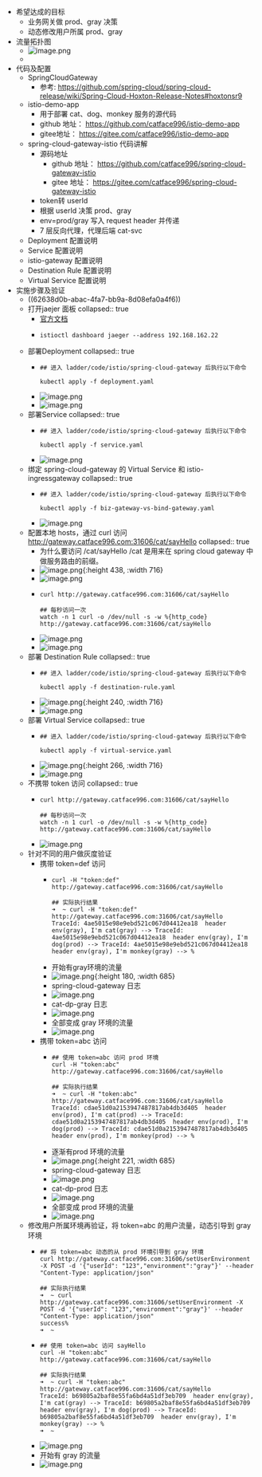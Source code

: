 - 希望达成的目标
	- 业务网关做 prod、gray 决策
	- 动态修改用户所属 prod、gray
- 流量拓扑图
	- ![image.png](../assets/image_1651554979453_0.png)
	-
- 代码及配置
	- SpringCloudGateway
		- 参考: https://github.com/spring-cloud/spring-cloud-release/wiki/Spring-Cloud-Hoxton-Release-Notes#hoxtonsr9
	- istio-demo-app
		- 用于部署 cat、dog、monkey 服务的源代码
		- github 地址： https://github.com/catface996/istio-demo-app
		- gitee地址： https://gitee.com/catface996/istio-demo-app
	- spring-cloud-gateway-istio 代码讲解
		- 源码地址
			- github 地址： https://github.com/catface996/spring-cloud-gateway-istio
			- gitee 地址： https://gitee.com/catface996/spring-cloud-gateway-istio
		- token转 userId
		- 根据 userId 决策 prod、gray
		- env=prod/gray 写入 request header 并传递
		- 7 层反向代理，代理后端 cat-svc
	- Deployment 配置说明
	- Service 配置说明
	- istio-gateway 配置说明
	- Destination Rule 配置说明
	- Virtual Service 配置说明
- 实施步骤及验证
	- ((62638d0b-abac-4fa7-bb9a-8d08efa0a4f6))
	- 打开jaejer 面板
	  collapsed:: true
		- [官方文档](https://istio.io/latest/zh/docs/tasks/observability/distributed-tracing/jaeger/)
		- ```shell
		  istioctl dashboard jaeger --address 192.168.162.22
		  ```
	- 部署Deployment
	  collapsed:: true
		- ```shell
		  ## 进入 ladder/code/istio/spring-cloud-gateway 后执行以下命令
		  
		  kubectl apply -f deployment.yaml
		  ```
		- ![image.png](../assets/image_1651556611047_0.png)
		- ![image.png](../assets/image_1651556631421_0.png)
	- 部署Service
	  collapsed:: true
		- ```shell
		  ## 进入 ladder/code/istio/spring-cloud-gateway 后执行以下命令
		  
		  kubectl apply -f service.yaml
		  ```
		- ![image.png](../assets/image_1651557021369_0.png)
	- 绑定 spring-cloud-gateway 的 Virtual Service 和 istio-ingressgateway
	  collapsed:: true
		- ```shell
		  ## 进入 ladder/code/istio/spring-cloud-gateway 后执行以下命令
		  
		  kubectl apply -f biz-gateway-vs-bind-gateway.yaml
		  ```
		- ![image.png](../assets/image_1651557271942_0.png)
	- 配置本地 hosts，通过 curl 访问 http://gateway.catface996.com:31606/cat/sayHello
	  collapsed:: true
		- 为什么要访问 /cat/sayHello   /cat 是用来在 spring cloud gateway 中做服务路由的前缀。
		- ![image.png](../assets/image_1651556731059_0.png){:height 438, :width 716}
		- ![image.png](../assets/image_1651556764657_0.png)
		- ```shell
		  curl http://gateway.catface996.com:31606/cat/sayHello
		  
		  ## 每秒访问一次
		  watch -n 1 curl -o /dev/null -s -w %{http_code} http://gateway.catface996.com:31606/cat/sayHello
		  ```
		- ![image.png](../assets/image_1651558309624_0.png)
		- ![image.png](../assets/image_1651558341175_0.png)
	- 部署 Destination Rule
	  collapsed:: true
		- ```shell
		  ## 进入 ladder/code/istio/spring-cloud-gateway 后执行以下命令
		  
		  kubectl apply -f destination-rule.yaml
		  ```
		- ![image.png](../assets/image_1651558434463_0.png){:height 240, :width 716}
		- ![image.png](../assets/image_1651558458742_0.png)
	- 部署 Virtual Service
	  collapsed:: true
		- ```shell
		  ## 进入 ladder/code/istio/spring-cloud-gateway 后执行以下命令
		  
		  kubectl apply -f virtual-service.yaml
		  ```
		- ![image.png](../assets/image_1651558652715_0.png){:height 266, :width 716}
		- ![image.png](../assets/image_1651558716229_0.png)
	- 不携带 token 访问
	  collapsed:: true
		- ```shell
		  curl http://gateway.catface996.com:31606/cat/sayHello
		  
		  ## 每秒访问一次
		  watch -n 1 curl -o /dev/null -s -w %{http_code} http://gateway.catface996.com:31606/cat/sayHello
		  ```
		- ![image.png](../assets/image_1651558895524_0.png)
	- 针对不同的用户做灰度验证
		- 携带 token=def 访问
			- ```shell
			  curl -H "token:def" http://gateway.catface996.com:31606/cat/sayHello
			  
			  ## 实际执行结果
			  ➜  ~ curl -H "token:def" http://gateway.catface996.com:31606/cat/sayHello
			  TraceId: 4ae5015e98e9ebd521c067d04412ea18  header env(gray), I'm cat(gray) --> TraceId: 4ae5015e98e9ebd521c067d04412ea18  header env(gray), I'm dog(prod) --> TraceId: 4ae5015e98e9ebd521c067d04412ea18  header env(gray), I'm monkey(gray) --> %
			  ```
			- 开始有gray环境的流量
			- ![image.png](../assets/image_1651559004187_0.png){:height 180, :width 685}
			- spring-cloud-gateway 日志
			- ![image.png](../assets/image_1651560275442_0.png)
			- cat-dp-gray 日志
			- ![image.png](../assets/image_1651560336234_0.png)
			- 全部变成 gray 环境的流量
			- ![image.png](../assets/image_1651559063722_0.png)
		- 携带 token=abc 访问
			- ```shell
			  ## 使用 token=abc 访问 prod 环境
			  curl -H "token:abc" http://gateway.catface996.com:31606/cat/sayHello
			   
			  ## 实际执行结果
			  ➜  ~ curl -H "token:abc" http://gateway.catface996.com:31606/cat/sayHello
			  TraceId: cdae51d0a2153947487817ab4db3d405  header env(prod), I'm cat(prod) --> TraceId: cdae51d0a2153947487817ab4db3d405  header env(prod), I'm dog(prod) --> TraceId: cdae51d0a2153947487817ab4db3d405  header env(prod), I'm monkey(prod) --> %
			  ```
			- 逐渐有prod 环境的流量
			- ![image.png](../assets/image_1651559148525_0.png){:height 221, :width 685}
			- spring-cloud-gateway 日志
			- ![image.png](../assets/image_1651560104314_0.png)
			- cat-dp-prod 日志
			- ![image.png](../assets/image_1651559956775_0.png)
			- 全部变成 prod 环境的流量
			- ![image.png](../assets/image_1651559182636_0.png)
	- 修改用户所属环境再验证，将 token=abc 的用户流量，动态引导到 gray环境
		- ```shell
		  ## 将 token=abc 动态的从 prod 环境引导到 gray 环境
		  curl http://gateway.catface996.com:31606/setUserEnvironment -X POST -d '{"userId": "123","environment":"gray"}' --header "Content-Type: application/json"
		  
		  ## 实际执行结果
		  ➜  ~ curl http://gateway.catface996.com:31606/setUserEnvironment -X POST -d '{"userId": "123","environment":"gray"}' --header "Content-Type: application/json"
		  success%
		  ➜  ~
		  
		  ```
		- ```shell
		  ## 使用 token=abc 访问 sayHello
		  curl -H "token:abc" http://gateway.catface996.com:31606/cat/sayHello
		  
		  ## 实际执行结果
		  ➜  ~ curl -H "token:abc" http://gateway.catface996.com:31606/cat/sayHello
		  TraceId: b69805a2baf8e55fa6bd4a51df3eb709  header env(gray), I'm cat(gray) --> TraceId: b69805a2baf8e55fa6bd4a51df3eb709  header env(gray), I'm dog(prod) --> TraceId: b69805a2baf8e55fa6bd4a51df3eb709  header env(gray), I'm monkey(gray) --> %
		  ➜  ~
		  ```
		- ![image.png](../assets/image_1651559611665_0.png)
		- 开始有 gray 的流量
		- ![image.png](../assets/image_1651559481005_0.png)